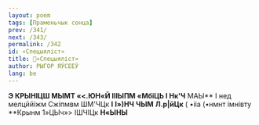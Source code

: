 ```yaml
---
layout: poem
tags: [Праменьчык сонца]
prev: /341/
next: /343/
permalink: /342
id: «Спецыяліст»
title: 🚧«Спецыяліст»
author: РЫГОР ЯЎСЕЕЎ
lang: be
---
```



**Э КРЫНІЦШ МЫМТ «<.ЮН«Й IІІЫПМ «МбіЦЬ I Нк'Ч** МАЫ**
I нед мелцййіжм Сжіпмвм ШМ'ЧЦк **I**  **І»)НЧ**  **ЧЫМ**  **Л.р|йЦк** ( •ііа (•нмнт імнівту
**Крынм 1»ЦЫч»> ІШЧІЦк **Н«ЫНЫ**
